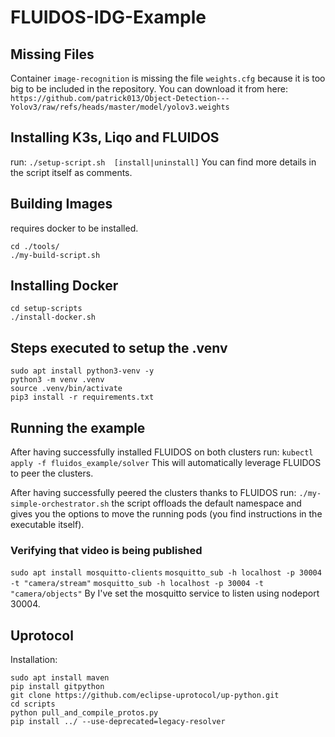 # FLUIDOS-IDG-Example

## Missing Files
Container `image-recognition` is missing the file `weights.cfg` because it is too big to be included in the repository.
You can download it from here: `https://github.com/patrick013/Object-Detection---Yolov3/raw/refs/heads/master/model/yolov3.weights`

## Installing K3s, Liqo and FLUIDOS
run: `./setup-script.sh  [install|uninstall]`
You can find more details in the script itself as comments.

## Building Images
requires docker to be installed.
```
cd ./tools/
./my-build-script.sh
```

## Installing Docker
```
cd setup-scripts
./install-docker.sh
```

## Steps executed to setup the .venv
```
sudo apt install python3-venv -y
python3 -m venv .venv
source .venv/bin/activate
pip3 install -r requirements.txt
```

## Running the example 
After having successfully installed FLUIDOS on both clusters run:
`kubectl apply -f fluidos_example/solver`
This will automatically leverage FLUIDOS to peer the clusters.



After having successfully peered the clusters thanks to FLUIDOS run:
`./my-simple-orchestrator.sh`
the script offloads the default namespace and gives you the options to move the running pods (you find instructions in the executable itself).

### Verifying that video is being published
`sudo apt install mosquitto-clients`
`mosquitto_sub -h localhost -p 30004 -t "camera/stream"`
`mosquitto_sub -h localhost -p 30004 -t "camera/objects"`
By I've set the mosquitto service to listen using nodeport 30004.


## Uprotocol
Installation:
```
sudo apt install maven
pip install gitpython
git clone https://github.com/eclipse-uprotocol/up-python.git
cd scripts
python pull_and_compile_protos.py
pip install ../ --use-deprecated=legacy-resolver
```

